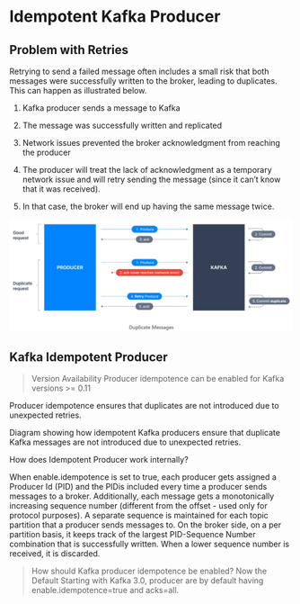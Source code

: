 # Idempotent Kafka Producer

## Problem with Retries

Retrying to send a failed message often includes a small risk that both messages were successfully written to the broker, leading to duplicates. This can happen as illustrated below.

1. Kafka producer sends a message to Kafka

2. The message was successfully written and replicated

3. Network issues prevented the broker acknowledgment from reaching the producer

4. The producer will treat the lack of acknowledgment as a temporary network issue and will retry sending the message (since it can’t know that it was received).

5. In that case, the broker will end up having the same message twice.

!["Duplicate message scenario"](images/idempotent-producer/duplicate-message.jpg)

## Kafka Idempotent Producer

> Version Availability
> Producer idempotence can be enabled for Kafka versions >= 0.11

Producer idempotence ensures that duplicates are not introduced due to unexpected retries.

Diagram showing how idempotent Kafka producers ensure that duplicate Kafka messages are not introduced due to unexpected retries.

How does Idempotent Producer work internally? 

When enable.idempotence is set to true, each producer gets assigned a Producer Id (PID) and the PIDis included every time a producer sends messages to a broker. Additionally, each message gets a monotonically increasing sequence number (different from the offset - used only for protocol purposes). A separate sequence is maintained for each topic partition that a producer sends messages to. On the broker side, on a per partition basis, it keeps track of the largest PID-Sequence Number combination that is successfully written. When a lower sequence number is received, it is discarded.

> How should Kafka producer idempotence be enabled?
> Now the Default
> Starting with Kafka 3.0, producer are by default having enable.idempotence=true and acks=all.